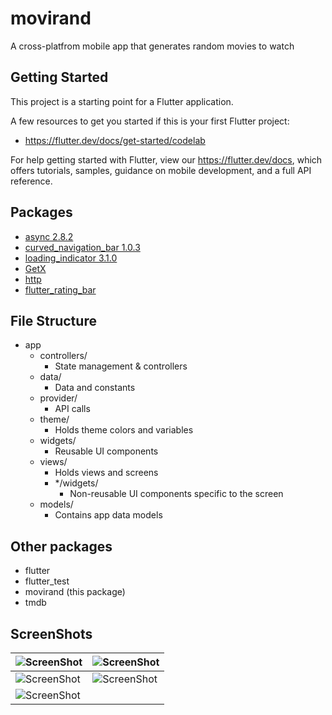 # movirand

A cross-platfrom mobile app that generates random movies to watch

## Getting Started

This project is a starting point for a Flutter application.

A few resources to get you started if this is your first Flutter project:

- https://flutter.dev/docs/get-started/codelab

For help getting started with Flutter, view our
https://flutter.dev/docs, which offers tutorials,
samples, guidance on mobile development, and a full API reference.

## Packages

 - [async 2.8.2](https://pub.dartlang.org/packages/async/versions/2.8.2)
 - [curved_navigation_bar 1.0.3](https://pub.dartlang.org/packages/curved_navigation_bar/versions/1.0.3)
 - [loading_indicator 3.1.0 ](https://pub.dev/packages/loading_indicator)
 - [GetX](https://pub.dev/packages/get)
 - [http](https://pub.dev/packages/http)
 - [flutter_rating_bar](https://pub.dev/packages/flutter_rating_bar)

## File Structure

- app
    - controllers/
        - State management & controllers
    - data/
        - Data and constants
    - provider/
        - API calls
    - theme/
        - Holds theme colors and variables
    - widgets/
        - Reusable UI components
    - views/
        - Holds views and screens
        - */widgets/
            - Non-reusable UI components specific to the screen
    - models/
        - Contains app data models

        


## Other packages

 - flutter
 - flutter_test
 - movirand (this package)
 - tmdb

## ScreenShots

| ![ScreenShot](https://cdn.discordapp.com/attachments/907675409808781356/1067940706498392196/Screenshot_20230125-234952_movirand.png) | ![ScreenShot](https://cdn.discordapp.com/attachments/907675409808781356/1067940705722445845/Screenshot_20230125-235152_movirand.png) |
|----------------------------------------------------------------|----------------------------------------------------------------|
| ![ScreenShot](https://cdn.discordapp.com/attachments/907675409808781356/1067940705097498724/Screenshot_20230125-235355_movirand.png) | ![ScreenShot](https://cdn.discordapp.com/attachments/907675409808781356/1067940706238337105/Screenshot_20230125-235309_movirand.png) |
| ![ScreenShot](https://cdn.discordapp.com/attachments/907675409808781356/1067940705403670648/Screenshot_20230125-235346_movirand.png) |
